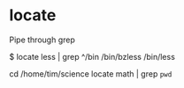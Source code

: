 # locate

Pipe through grep

$ locate less | grep ^/bin
/bin/bzless
/bin/less

cd /home/tim/science
locate math | grep `pwd`
